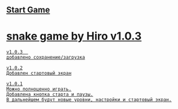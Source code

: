 ## <a href="https://h1rohamada.github.io/snake/index.html" />Start Game
# snake game by Hiro v1.0.3	
    v1.0.3	
    добавлено сохранение/загрузка
    
    v1.0.2
    Добавлен стартовый экран
    
    v1.0.1
    Можно полноценно играть.
    Добавлена кнопка старта и паузы.
    В дальнейшем будут новые уровни, настройки и стартовый экран.


